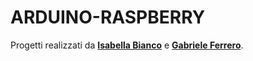 # ARDUINO-RASPBERRY

Progetti realizzati da [**Isabella Bianco**](https://github.com/IsabellaBianco) e [**Gabriele Ferrero**](https://github.com/GabrieleFerrero).
